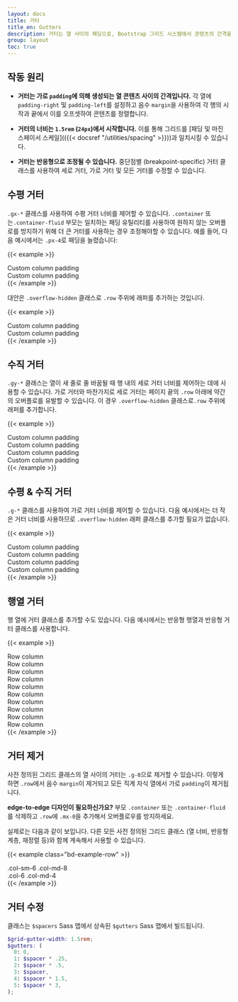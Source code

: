 ```yaml
---
layout: docs
title: 거터
title_en: Gutters
description: 거터는 열 사이의 패딩으로, Bootstrap 그리드 시스템에서 콘텐츠의 간격을 맞추고 정렬하는 데에 사용됩니다.
group: layout
toc: true
---
```


## 작동 원리

- **거터는 가로 `padding`에 의해 생성되는 열 콘텐츠 사이의 간격입니다.** 각 열에 `padding-right` 및 `padding-left`를 설정하고 음수 `margin`을 사용하여 각 행의 시작과 끝에서 이를 오프셋하여 콘텐츠를 정렬합니다.

- **거터의 너비는 `1.5rem` (`24px`)에서 시작합니다.** 이를 통해 그리드를 [패딩 및 마진 스페이서 스케일](({{< docsref "/utilities/spacing" >}}))과 일치시킬 수 있습니다.

- **거터는 반응형으로 조정될 수 있습니다.** 중단점별 (breakpoint-specific) 거터 클래스를 사용하여 세로 거터, 가로 거터 및 모든 거터를 수정할 수 있습니다.

## 수평 거터

`.gx-*` 클래스를 사용하여 수평 거터 너비를 제어할 수 있습니다. `.container` 또는`.container-fluid` 부모는 일치하는 패딩 유틸리티를 사용하여 원하지 않는 오버플로를 방지하기 위해 더 큰 거터를 사용하는 경우 조정해야할 수 있습니다. 예를 들어, 다음 예시에서는 `.px-4`로 패딩을 늘렸습니다:

{{< example >}}
<div class="container px-4 text-center">
  <div class="row gx-5">
    <div class="col">
     <div class="p-3 border bg-light">Custom column padding</div>
    </div>
    <div class="col">
      <div class="p-3 border bg-light">Custom column padding</div>
    </div>
  </div>
</div>
{{< /example >}}

대안은 `.overflow-hidden` 클래스로 `.row` 주위에 래퍼를 추가하는 것입니다.

{{< example >}}
<div class="container overflow-hidden text-center">
  <div class="row gx-5">
    <div class="col">
     <div class="p-3 border bg-light">Custom column padding</div>
    </div>
    <div class="col">
      <div class="p-3 border bg-light">Custom column padding</div>
    </div>
  </div>
</div>
{{< /example >}}

## 수직 거터

`.gy-*` 클래스는 열이 새 줄로 줄 바꿈될 때 행 내의 세로 거터 너비를 제어하는 ​​데에 사용할 수 있습니다. 가로 거터와 마찬가지로 세로 거터는 페이지 끝의 `.row` 아래에 약간의 오버플로를 유발할 수 있습니다. 이 경우 `.overflow-hidden` 클래스로`.row` 주위에 래퍼를 추가합니다.

{{< example >}}
<div class="container overflow-hidden text-center">
  <div class="row gy-5">
    <div class="col-6">
      <div class="p-3 border bg-light">Custom column padding</div>
    </div>
    <div class="col-6">
      <div class="p-3 border bg-light">Custom column padding</div>
    </div>
    <div class="col-6">
      <div class="p-3 border bg-light">Custom column padding</div>
    </div>
    <div class="col-6">
      <div class="p-3 border bg-light">Custom column padding</div>
    </div>
  </div>
</div>
{{< /example >}}

## 수평 & 수직 거터

`.g-*` 클래스를 사용하여 가로 거터 너비를 제어할 수 있습니다. 다음 예시에서는 더 작은 거터 너비를 사용하므로 `.overflow-hidden` 래퍼 클래스를 추가할 필요가 없습니다.

{{< example >}}
<div class="container text-center">
  <div class="row g-2">
    <div class="col-6">
      <div class="p-3 border bg-light">Custom column padding</div>
    </div>
    <div class="col-6">
      <div class="p-3 border bg-light">Custom column padding</div>
    </div>
    <div class="col-6">
      <div class="p-3 border bg-light">Custom column padding</div>
    </div>
    <div class="col-6">
      <div class="p-3 border bg-light">Custom column padding</div>
    </div>
  </div>
</div>
{{< /example >}}

## 행열 거터

행 열에 거터 클래스를 추가할 수도 있습니다. 다음 예시에서는 반응형 행열과 반응형 거터 클래스를 사용합니다.

{{< example >}}
<div class="container text-center">
  <div class="row row-cols-2 row-cols-lg-5 g-2 g-lg-3">
    <div class="col">
      <div class="p-3 border bg-light">Row column</div>
    </div>
    <div class="col">
      <div class="p-3 border bg-light">Row column</div>
    </div>
    <div class="col">
      <div class="p-3 border bg-light">Row column</div>
    </div>
    <div class="col">
      <div class="p-3 border bg-light">Row column</div>
    </div>
    <div class="col">
      <div class="p-3 border bg-light">Row column</div>
    </div>
    <div class="col">
      <div class="p-3 border bg-light">Row column</div>
    </div>
    <div class="col">
      <div class="p-3 border bg-light">Row column</div>
    </div>
    <div class="col">
      <div class="p-3 border bg-light">Row column</div>
    </div>
    <div class="col">
      <div class="p-3 border bg-light">Row column</div>
    </div>
    <div class="col">
      <div class="p-3 border bg-light">Row column</div>
    </div>
  </div>
</div>
{{< /example >}}

## 거터 제거

사전 정의된 그리드 클래스의 열 사이의 거터는 `.g-0`으로 제거할 수 있습니다. 이렇게 하면 `.row`에서 음수 `margin`이 제거되고 모든 직계 자식 열에서 가로 `padding`이 제거됩니다.

**edge-to-edge 디자인이 필요하신가요?** 부모 `.container` 또는 `.container-fluid`를 삭제하고 `.row`에 `.mx-0`을 추가해서 오버플로우를 방지하세요.

실제로는 다음과 같이 보입니다. 다른 모든 사전 정의된 그리드 클래스 (열 너비, 반응형 계층, 재정렬 등)와 함께 계속해서 사용할 수 있습니다.

{{< example class="bd-example-row" >}}
<div class="row g-0 text-center">
  <div class="col-sm-6 col-md-8">.col-sm-6 .col-md-8</div>
  <div class="col-6 col-md-4">.col-6 .col-md-4</div>
</div>
{{< /example >}}

## 거터 수정

클래스는 `$spacers` Sass 맵에서 상속된 `$gutters` Sass 맵에서 빌드됩니다.

```scss
$grid-gutter-width: 1.5rem;
$gutters: (
  0: 0,
  1: $spacer * .25,
  2: $spacer * .5,
  3: $spacer,
  4: $spacer * 1.5,
  5: $spacer * 3,
);
```
